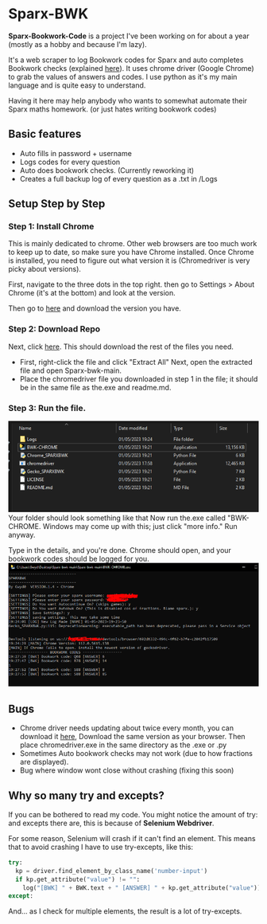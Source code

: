 # Sparx-BWK
**Sparx-Bookwork-Code** is a project I've been working on for about a year (mostly as a hobby and because I'm lazy).


It's a web scraper to log Bookwork codes for Sparx and auto completes Bookwork checks (explained [here](https://support.sparx.co.uk/docs/what-are-bookwork-checks)). It uses chrome driver (Google Chrome) to grab the values of answers and codes. I use python as it's my main language and is quite easy to understand.

Having it here may help anybody who wants to somewhat automate their Sparx maths homework. (or just hates writing bookwork codes)

## Basic features
* Auto fills in password + username
* Logs codes for every question
* Auto does bookwork checks. (Currently reworking it)
* Creates a full backup log of every question as a .txt in /Logs

## Setup Step by Step
### Step 1: Install Chrome
This is mainly dedicated to chrome. Other web browsers are too much work to keep up to date, so make sure you have Chrome installed.
Once Chrome is installed, you need to figure out what version it is (Chromedriver is very picky about versions).

First, navigate to the three dots in the top right.
then go to
Settings > About Chrome (it's at the bottom) and look at the version.

Then go to [here](https://chromedriver.chromium.org/downloads) and download the version you have.

### Step 2: Download Repo
Next, click [here](https://github.com/Gwyd0/Sparx-bwk/archive/refs/heads/main.zip). This should download the rest of the files you need.
* First, right-click the file and click "Extract All"
Next, open the extracted file and open Sparx-bwk-main.
* Place the chromedriver file you downloaded in step 1 in the file; it should be in the same file as the.exe and readme.md.

### Step 3: Run the file.
![capture1](https://raw.githubusercontent.com/Gwyd0/Sparx-bwk/main/Images/Capture2.PNG?raw=True) <br>
Your folder should look something like that
Now run the.exe called "BWK-CHROME.
Windows may come up with this; just click "more info." Run anyway.

Type in the details, and you're done. Chrome should open, and your bookwork codes should be logged for you.
![capture1](https://raw.githubusercontent.com/Gwyd0/Sparx-bwk/main/Images/Capture1.PNG?raw=True) <br>

## Bugs
* Chrome driver needs updating about twice every month, you can download it [here](https://chromedriver.chromium.org/downloads), Download the same version
as your browser. Then place chromedriver.exe in the same directory as the .exe or .py
* Sometimes Auto bookwork checks may not work (due to how fractions are displayed). 
* Bug where window wont close without crashing (fixing this soon)
## Why so many try and excepts?
If you can be bothered to read my code. You might notice the amount of try: and excepts there are, this is because of **Selenium Webdriver**.

For some reason, Selenium will crash if it can't find an element. This means that to avoid crashing I have to use try-excepts, like this:
``` python
try:
  kp = driver.find_element_by_class_name('number-input')
  if kp.get_attribute("value") != "":
    log("[BWK] " + BWK.text + " [ANSWER] " + kp.get_attribute("value"))
except:
```
And... as I check for multiple elements, the result is a lot of try-excepts.
